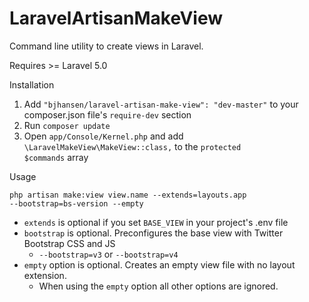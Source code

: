 # LaravelArtisanMakeView

Command line utility to create views in Laravel.

Requires >= Laravel 5.0

Installation
1. Add <code>"bjhansen/laravel-artisan-make-view": "dev-master"</code> to your composer.json file's <code>require-dev</code> section
2. Run <code>composer update</code>
3. Open <code>app/Console/Kernel.php</code> and add <code>\LaravelMakeView\MakeView::class,</code> to the <code>protected $commands</code> array

Usage

<code>php artisan make:view view.name --extends=layouts.app --bootstrap=bs-version --empty</code>

- <code>extends</code> is optional if you set <code>BASE_VIEW</code> in your project's .env file
- <code>bootstrap</code> is optional. Preconfigures the base view with Twitter Bootstrap CSS and JS
    - <code>--bootstrap=v3</code> or <code>--bootstrap=v4</code>
- <code>empty</code> option is optional. Creates an empty view file with no layout extension.
    - When using the <code>empty</code> option all other options are ignored.
